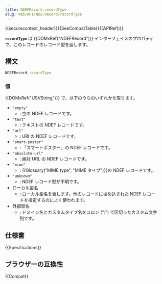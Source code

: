 ```yaml
---
title: NDEFRecord.recordType
slug: Web/API/NDEFRecord/recordType
---
```


{{securecontext_header}}{{SeeCompatTable}}{{APIRef()}}

**`recordType`** は {{DOMxRef("NDEFRecord")}} インターフェイスのプロパティで、このレコードのレコード型を返します。

## 構文

```js
NDEFRecord.recordType
```

### 値

{{DOMxRef("USVString")}} で、以下のうちのいずれかを取ります。

- `"empty"`
  - : 空の NDEF レコードです。
- `"text"`
  - : テキストの NDEF レコードです。
- `"url"`
  - : URI の NDEF レコードです。
- `"smart-poster"`
  - : 「スマートポスター」の NDEF レコードです。
- `"absolute-url"`
  - : 絶対 URL の NDEF レコードです。
- `"mime"`
  - : {{Glossary("MIME type", "MIME タイプ")}}の NDEF レコードです。
- `"unknown"`
  - : NDEF レコード型が不明です。
- ローカル型名
  - : ローカル型名を表します。他のレコードに埋め込まれた NDEF レコードを指定するのによく使われます。
- 外部型名
  - : ドメイン名とカスタムタイプ名をコロン (":") で区切ったカスタム文字列です。

## 仕様書

{{Specifications}}

## ブラウザーの互換性

{{Compat}}
